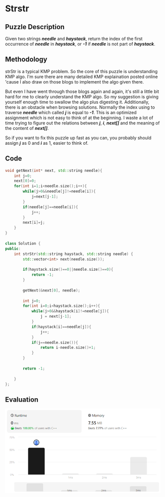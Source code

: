 # Strstr
## Puzzle Description
Given two strings ***needle*** and ***haystack***, return the index of the first occurrence of ***needle*** in ***haystack***, or ***-1*** if ***needle*** is not part of ***haystack***.

## Methodology
strStr is a typical KMP problem. So the core of this puzzle is understanding KMP algo. I'm sure there are many detailed KMP explaination posted online 'cause I also draw on those blogs to implement the algo given there.    

But even I have went through those blogs again and again, it's still a little bit hard for me to clearly understand the KMP algo. So my suggestion is giving yourself enough time to swallow the algo plus digesting it. Additionally, there is an obstacle when browsing solutions. Normally the index using to traverse ***needle*** which called ***j*** is equal to ***-1***. This is an optimized assignment which is not easy to think of at the beginning. I waste a lot of time trying to figure out the relations between ***j***, ***i***, ***next[]*** and the meaning of the content of ***next[]***.   

So if you want to fix this puzzle up fast as you can, you probably should assign ***j*** as 0 and ***i*** as 1, easier to think of.

## Code
```cpp
void getNext(int* next, std::string needle){
    int j=0;
    next[0]=0;
    for(int i=1;i<needle.size();i++){
        while(j>0&&needle[j]!=needle[i]){
            j=next[j-1];
        }
        if(needle[j]==needle[i]){
            j++;
        }
        next[i]=j;
    }
}

class Solution {
public:
    int strStr(std::string haystack, std::string needle) {
        std::vector<int> next(needle.size());

        if(haystack.size()==0||needle.size()==0){
            return -1;
        }

        getNext(&next[0], needle);

        int j=0;
        for(int i=0;i<haystack.size();i++){
            while(j>0&&haystack[i]!=needle[j]){
                j = next[j-1];
            }
            if(haystack[i]==needle[j]){
                j++;
            }
            if(j==needle.size()){
                return i-needle.size()+1;
            }
        }

        return -1;

    }
};

```

## Evaluation
![img](./6_strStr.png)